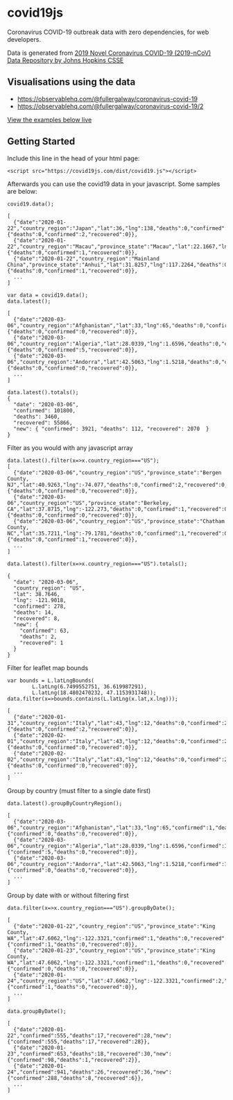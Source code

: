 # covid19js
Coronavirus COVID-19 outbreak data with zero dependencies, for web developers.

Data is generated from [2019 Novel Coronavirus COVID-19 (2019-nCoV) Data Repository by Johns Hopkins CSSE](https://github.com/CSSEGISandData/COVID-19)

## Visualisations using the data
 * https://observablehq.com/@fullergalway/coronavirus-covid-19
 * https://observablehq.com/@fullergalway/coronavirus-covid-19/2

[View the examples below live](https://covid19js.com)

## Getting Started

Include this line in the head of your html page:

```
<script src="https://covid19js.com/dist/covid19.js"></script>
``` 

Afterwards you can use the covid19 data in your javascript. Some samples are below:

```
covid19.data();

[
  {"date":"2020-01-22","country_region":"Japan","lat":36,"lng":138,"deaths":0,"confirmed":2,"recovered":0,"new":{"deaths":0,"confirmed":2,"recovered":0}},
  {"date":"2020-01-22","country_region":"Macau","province_state":"Macau","lat":22.1667,"lng":113.55,"deaths":0,"confirmed":1,"recovered":0,"new":{"deaths":0,"confirmed":1,"recovered":0}},
  {"date":"2020-01-22","country_region":"Mainland China","province_state":"Anhui","lat":31.8257,"lng":117.2264,"deaths":0,"confirmed":1,"recovered":0,"new":{"deaths":0,"confirmed":1,"recovered":0}},
  ...
]
```

```
var data = covid19.data();
data.latest();

[
  {"date":"2020-03-06","country_region":"Afghanistan","lat":33,"lng":65,"deaths":0,"confirmed":1,"recovered":0,"new":{"deaths":0,"confirmed":0,"recovered":0}},
  {"date":"2020-03-06","country_region":"Algeria","lat":28.0339,"lng":1.6596,"deaths":0,"confirmed":17,"recovered":0,"new":{"deaths":0,"confirmed":5,"recovered":0}},
  {"date":"2020-03-06","country_region":"Andorra","lat":42.5063,"lng":1.5218,"deaths":0,"confirmed":1,"recovered":0,"new":{"deaths":0,"confirmed":0,"recovered":0}},
  ...
]
```

```
data.latest().totals();
{
  "date": "2020-03-06",
  "confirmed": 101800,
  "deaths": 3460,
  "recovered": 55866,
  "new": { "confirmed": 3921, "deaths": 112, "recovered": 2070  }
}
```

Filter as you would with any javascript array

```
data.latest().filter(x=>x.country_region==="US");
[
  {"date":"2020-03-06","country_region":"US","province_state":"Bergen County, NJ","lat":40.9263,"lng":-74.077,"deaths":0,"confirmed":2,"recovered":0,"new":{"deaths":0,"confirmed":0,"recovered":0}},    
  {"date":"2020-03-06","country_region":"US","province_state":"Berkeley, CA","lat":37.8715,"lng":-122.273,"deaths":0,"confirmed":1,"recovered":0,"new":{"deaths":0,"confirmed":0,"recovered":0}},  
  {"date":"2020-03-06","country_region":"US","province_state":"Chatham County, NC","lat":35.7211,"lng":-79.1781,"deaths":0,"confirmed":1,"recovered":0,"new":{"deaths":0,"confirmed":1,"recovered":0}},
  ...
]
```

```
data.latest().filter(x=>x.country_region==="US").totals();

{
  "date": "2020-03-06",
  "country_region": "US",
  "lat": 38.7646,
  "lng": -121.9018,
  "confirmed": 278,
  "deaths": 14,
  "recovered": 8,
  "new": {
    "confirmed": 63,
    "deaths": 2,
    "recovered": 1
  }
}
```

Filter for leaflet map bounds

```
var bounds = L.latLngBounds(
        L.latLng(6.7499552751, 36.619987291),
        L.latLng(18.4802470232, 47.1153931748));
data.filter(x=>bounds.contains(L.latLng(x.lat,x.lng)));

[
  {"date":"2020-01-31","country_region":"Italy","lat":43,"lng":12,"deaths":0,"confirmed":2,"recovered":0,"new":{"deaths":0,"confirmed":2,"recovered":0}},
  {"date":"2020-02-01","country_region":"Italy","lat":43,"lng":12,"deaths":0,"confirmed":2,"recovered":0,"new":{"deaths":0,"confirmed":0,"recovered":0}},
  {"date":"2020-02-02","country_region":"Italy","lat":43,"lng":12,"deaths":0,"confirmed":2,"recovered":0,"new":{"deaths":0,"confirmed":0,"recovered":0}},
  ...
]
```

Group by country (must filter to a single date first)

```
data.latest().groupByCountryRegion();

[
  {"date":"2020-03-06","country_region":"Afghanistan","lat":33,"lng":65,"confirmed":1,"deaths":0,"recovered":0,"new":{"confirmed":0,"deaths":0,"recovered":0}},
  {"date":"2020-03-06","country_region":"Algeria","lat":28.0339,"lng":1.6596,"confirmed":17,"deaths":0,"recovered":0,"new":{"confirmed":5,"deaths":0,"recovered":0}},
  {"date":"2020-03-06","country_region":"Andorra","lat":42.5063,"lng":1.5218,"confirmed":1,"deaths":0,"recovered":0,"new":{"confirmed":0,"deaths":0,"recovered":0}},
  ...
]
```

Group by date with or without filtering first

```
data.filter(x=>x.country_region==="US").groupByDate();

[
  {"date":"2020-01-22","country_region":"US","province_state":"King County, WA","lat":47.6062,"lng":-122.3321,"confirmed":1,"deaths":0,"recovered":0,"new":{"confirmed":1,"deaths":0,"recovered":0}},
  {"date":"2020-01-23","country_region":"US","province_state":"King County, WA","lat":47.6062,"lng":-122.3321,"confirmed":1,"deaths":0,"recovered":0,"new":{"confirmed":0,"deaths":0,"recovered":0}},
  {"date":"2020-01-24","country_region":"US","lat":47.6062,"lng":-122.3321,"confirmed":2,"deaths":0,"recovered":0,"new":{"confirmed":1,"deaths":0,"recovered":0}},
  ...
]
```

```
data.groupByDate();

[
  {"date":"2020-01-22","confirmed":555,"deaths":17,"recovered":28,"new":{"confirmed":555,"deaths":17,"recovered":28}},
  {"date":"2020-01-23","confirmed":653,"deaths":18,"recovered":30,"new":{"confirmed":98,"deaths":1,"recovered":2}},
  {"date":"2020-01-24","confirmed":941,"deaths":26,"recovered":36,"new":{"confirmed":288,"deaths":8,"recovered":6}},
  ...
]
```

